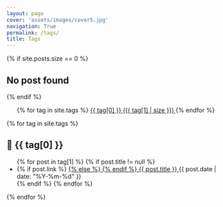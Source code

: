```yaml
---
layout: page
cover: 'assets/images/cover5.jpg'
navigation: True
permalink: /tags/
title: Tags
---
```


{% if site.posts.size == 0 %}
  <h2>No post found</h2>
{% endif %}

<div class="tags">
  <ul class="label">
    {% for tag in site.tags %}
    <span>
      <a href="#{{ tag[0] }}">
        <span>{{ tag[0] }}</span>
        <span class="count">({{ tag[1] | size }})</span>
      </a>
    </span>
    {% endfor %}
  </ul>

  {% for tag in site.tags %}
    <h2 id="{{ tag[0] }}">
      🎃 {{ tag[0] }}
    </h2>
    <ul class="tag">
      {% for post in tag[1] %}
        {% if post.title != null %}
          <li>
            {% if post.link %}
              <a href="{{ post.link }}">
            {% else %}
              <a href="{{ site.baseurl }}{{ post.url | remove: '/'}}">
            {% endif %}
                {{ post.title }}
              </a>
              <time>{{ post.date | date: "%Y-%m-%d" }}</time>
          </li>
        {% endif %}
      {% endfor %}
    </ul>
  {% endfor %}
</div>
